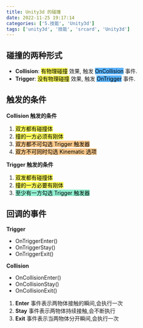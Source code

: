 ```yaml
---
title: Unity3d 的碰撞
date: 2022-11-25 19:17:14
categories: ['5.技能', 'Unity3d']
tags: ['unity3d', '技能', 'srcard', 'Unity3d']
---
```

  
  
## 碰撞的两种形式

- **Collision**: <mark style="background: #fefe00A6;">有物理碰撞</mark> 效果, 触发 <mark style="background: #018bffA6;">OnCollision</mark> 事件.
- **Trigger**: <mark style="background: #fefe00A6;">没有物理碰撞</mark> 效果, 触发 <mark style="background: #018bffA6;">OnTrigger</mark> 事件.
  
  
## 触发的条件

  
**Collision 触发的条件**
1. <mark style="background: #fefe00A6;">双方都有碰撞体</mark>  
2. <mark style="background: #fefe00A6;">撞的一方必须有刚体</mark> 
3. <mark style="background: #fbab4bA6;">双方都不可勾选 Trigger 触发器</mark> 
4. <mark style="background: #fbab4bA6;">双方不可同时勾选 Kinematic 选项</mark> 
  
**Trigger 触发的条件**
1. <mark style="background: #fefe00A6;">双发都有碰撞体</mark> 
2. <mark style="background: #fefe00A6;">撞的一方必要有刚体</mark> 
3. <mark style="background: #57e8b8A6;">至少有一方勾选 Trigger 触发器</mark>
<!--SR:!2024-09-17,23,250-->

  
  
## 回调的事件

  
**Trigger**
- OnTriggerEnter() 
- OnTriggerStay() 
- OnTriggerExit()
  
**Collision**
- OnCollisionEnter() 
- OnCollisionStay() 
- OnCollisionExit()
  
1. **Enter** 事件表示两物体接触的瞬间,会执行一次
2. **Stay** 事件表示两物体持续接触,会不断执行
3. **Exit** 事件表示当两物体分开瞬间,会执行一次
<!--SR:!2024-09-08,18,250-->


